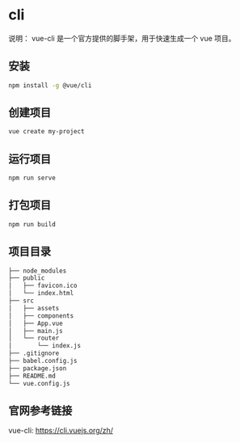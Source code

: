 # cli

说明： vue-cli 是一个官方提供的脚手架，用于快速生成一个 vue 项目。

## 安装

```bash
npm install -g @vue/cli
```

## 创建项目

```bash
vue create my-project
```

## 运行项目

```bash
npm run serve
```

## 打包项目

```bash
npm run build
```

## 项目目录

```bash
├── node_modules
├── public
│   ├── favicon.ico
│   └── index.html
├── src
│   ├── assets
│   ├── components
│   ├── App.vue
│   ├── main.js
│   └── router
│       └── index.js
├── .gitignore
├── babel.config.js
├── package.json
├── README.md
└── vue.config.js
```

## 官网参考链接

vue-cli: <https://cli.vuejs.org/zh/>
